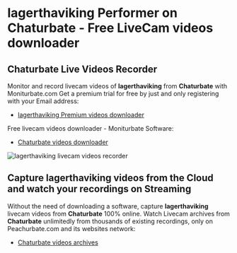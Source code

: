 # lagerthaviking Performer on Chaturbate - Free LiveCam videos downloader

## Chaturbate Live Videos Recorder

Monitor and record livecam videos of **lagerthaviking** from **Chaturbate** with Moniturbate.com
Get a premium trial for free by just and only registering with your Email address:
* [lagerthaviking Premium videos downloader](https://moniturbate.com/request-demo-licence-key.html)

Free livecam videos downloader - Moniturbate Software:
* [Chaturbate videos downloader](https://moniturbate.com/moniturbate-download-software.html)

![lagerthaviking livecam videos recorder](https://peachurnet.com/templates/moniturbate-software.png)


## Capture lagerthaviking videos from the Cloud and watch your recordings on Streaming

Without the need of downloading a software, capture **lagerthaviking** livecam videos from **Chaturbate** 100% online.
Watch Livecam archives from **Chaturbate** unlimitedly from thousands of existing recordings, only on Peachurbate.com and its websites network:
* [Chaturbate videos archives](https://peachurnet.com/)